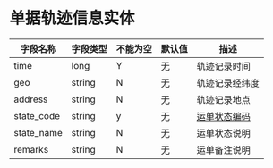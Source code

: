 
# 单据轨迹信息实体

| 字段名称   | 字段类型 | 不能为空 | 默认值 | 描述                                  |
| ---------- | -------- | -------- | ------ | ------------------------------------- |
| time       | long     | Y        | 无     | 轨迹记录时间                          |
| geo        | string   | N        | 无     | 轨迹记录经纬度                        |
| address    | string   | N        | 无     | 轨迹记录地点                          |
| state_code | string   | y        | 无     | [运单状态编码](enums?id=order_status) |
| state_name | string   | N        | 无     | 运单状态说明                          |
| remarks    | string   | N        | 无     | 运单备注说明                          |
